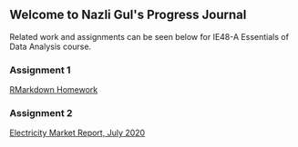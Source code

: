 ## Welcome to Nazli Gul's Progress Journal
Related work and assignments can be seen below for IE48-A Essentials of Data Analysis course.

### Assignment 1

[RMarkdown Homework](https://pjournal.github.io/boun01-NazliGul/Assignment-1-RmarkdownFile_.html)

### Assignment 2

[Electricity Market Report, July 2020](https://pjournal.github.io/boun01-NazliGul/Assignment-2-July_Report.html)
